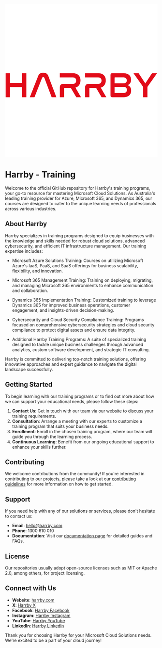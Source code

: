 ![HARRBY Logo](HarrbyPtyLtd.png)
# Harrby - Training

Welcome to the official GitHub repository for Harrby's training programs, your go-to resource for mastering Microsoft Cloud Solutions. As Australia's leading training provider for Azure, Microsoft 365, and Dynamics 365, our courses are designed to cater to the unique learning needs of professionals across various industries.

## About Harrby

Harrby specializes in training programs designed to equip businesses with the knowledge and skills needed for robust cloud solutions, advanced cybersecurity, and efficient IT infrastructure management. Our training expertise includes:

- Microsoft Azure Solutions Training: Courses on utilizing Microsoft Azure's IaaS, PaaS, and SaaS offerings for business scalability, flexibility, and innovation.

- Microsoft 365 Management Training: Training on deploying, migrating, and managing Microsoft 365 environments to enhance communication and collaboration.

- Dynamics 365 Implementation Training: Customized training to leverage Dynamics 365 for improved business operations, customer engagement, and insights-driven decision-making.

- Cybersecurity and Cloud Security Compliance Training: Programs focused on comprehensive cybersecurity strategies and cloud security compliance to protect digital assets and ensure data integrity.

- Additional Harrby Training Programs: A suite of specialized training designed to tackle unique business challenges through advanced analytics, custom software development, and strategic IT consulting.

Harrby is committed to delivering top-notch training solutions, offering innovative approaches and expert guidance to navigate the digital landscape successfully.

## Getting Started

To begin learning with our training programs or to find out more about how we can support your educational needs, please follow these steps:

1. **Contact Us**: Get in touch with our team via our [website](https://www.harrby.com) to discuss your training requirements.
2. **Consultation**: Arrange a meeting with our experts to customize a training program that suits your business needs.
3. **Enrollment**: Enroll in the chosen training program, where our team will guide you through the learning process.
4. **Continuous Learning**: Benefit from our ongoing educational support to enhance your skills further.

## Contributing

We welcome contributions from the community! If you're interested in contributing to our projects, please take a look at our [contributing guidelines](CONTRIBUTING.md) for more information on how to get started.

## Support

If you need help with any of our solutions or services, please don't hesitate to contact us:

- **Email**: hello@harrby.com
- **Phone**: 1300 610 010
- **Documentation**: Visit our [documentation page](#) for detailed guides and FAQs.

## License

Our repositories usually adopt open-source licenses such as MIT or Apache 2.0, among others, for project licensing.

## Connect with Us

- **Website**: [harrby.com](https://www.harrby.com)
- **X**: [Harrby X](https://twitter.com/HarrbyPtyLtd)
- **Facebook**: [Harrby Facebook](https://www.facebook.com/HarrbyPtyLtd)
- **Instagram**: [Harrby Instagram](https://www.instagram.com/HarrbyPtyLtd)
- **YouTube**: [Harrby YouTube](https://www.youtube.com/@HarrbyPtyLtd)
- **LinkedIn**: [Harrby LinkedIn](#)

Thank you for choosing Harrby for your Microsoft Cloud Solutions needs. We're excited to be a part of your cloud journey!

